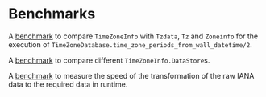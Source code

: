 # Benchmarks

A [benchmark](https://github.com/hrzndhrn/time_zone_info/blob/master/bench/time_zone_database_bench.md)
to compare `TimeZoneInfo` with `Tzdata`, `Tz` and `Zoneinfo`
for the execution of `TimeZoneDatabase.time_zone_periods_from_wall_datetime/2`.

A [benchmark](https://github.com/hrzndhrn/time_zone_info/blob/master/bench/stores_bench.md)
to compare different `TimeZoneInfo.DataStore`s.

A [benchmark](https://github.com/hrzndhrn/time_zone_info/blob/master/bench/transform_bench.md)
to measure the speed of the transformation of the raw IANA data to the required data in runtime.
